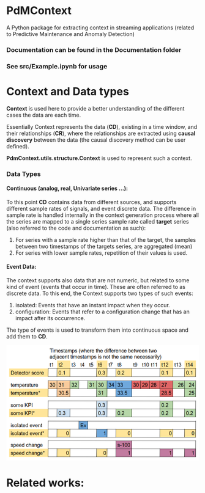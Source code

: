 # PdMContext

A Python package for extracting context in streaming applications (related to Predictive Maintenance and Anomaly Detection)

### Documentation can be found in the Documentation folder

### See src/Example.ipynb for usage

# Context and Data types 

**Context** is used here to provide a better understanding of the different cases the data are each time.

Essentially Context represents the data (**CD**), existing in a time window, and their relationships (**CR**), where the relationships are extracted using **causal discovery** between the data (the causal discovery method can be user defined).

**PdmContext.utils.structure.Context** is used to represent such a context.

### Data Types

#### Continuous (analog, real, Univariate series ...):

To this point **CD** contains data from different sources, and supports different sample rates of signals, and event discrete data. The difference in sample rate is handled internally in the context generation process where all the series are mapped to a single series sample rate called **target** series (also referred to the code and documentation as such): 

1) For series with a sample rate higher than that of the target, the samples between two timestamps of the targets series, are aggregated (mean)
2) For series with lower sample rates, repetition of their values is used.


#### Event Data: 

The context supports also data that are not numeric, but related to some kind of event (events that occur in time). These are often referred to as discrete data. To this end, the Context supports two types of such events:

1) isolated: Events that have an instant impact when they occur.
2) configuration: Events that refer to a configuration change that has an impact after its occurrence.

The type of events is used to transform them into continuous space and add them to **CD**.

![alt text](src/images/CDextraction.png)


# Related works: 
